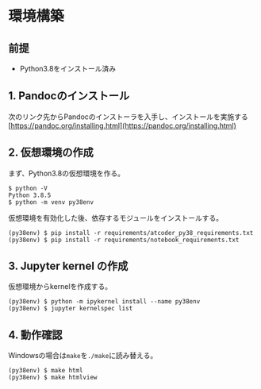 # 環境構築

## 前提

- Python3.8をインストール済み

## 1. Pandocのインストール

次のリンク先からPandocのインストーラを入手し、インストールを実施する  
[https://pandoc.org/installing.html](https://pandoc.org/installing.html)

## 2. 仮想環境の作成

まず、Python3.8の仮想環境を作る。

```Shell
$ python -V
Python 3.8.5
$ python -m venv py38env
```

仮想環境を有効化した後、依存するモジュールをインストールする。

```Shell
(py38env) $ pip install -r requirements/atcoder_py38_requirements.txt
(py38env) $ pip install -r requirements/notebook_requirements.txt
```

## 3. Jupyter kernel の作成

仮想環境からkernelを作成する。

```Shell
(py38env) $ python -m ipykernel install --name py38env
(py38env) $ jupyter kernelspec list
```

## 4. 動作確認

Windowsの場合は`make`を`./make`に読み替える。

```Shell
(py38env) $ make html
(py38env) $ make htmlview
```
